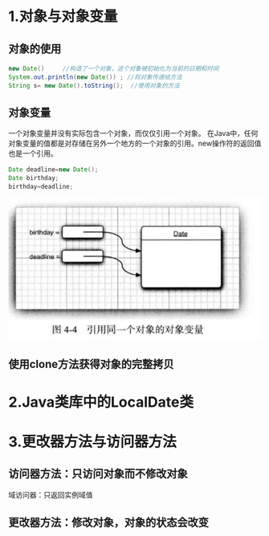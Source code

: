 # 1.对象与对象变量
## 对象的使用
```java
new Date()     //构造了一个对象，这个对象被初始化为当前的日期和时间
System.out.println(new Date()) ; //将对象传递给方法
String s= new Date().toString();  //使用对象的方法 
```

## 对象变量
一个对象变量并没有实际包含一个对象，而仅仅引用一个对象。 
在Java中，任何对象变量的值都是对存储在另外一个地方的一个对象的引用。new操作符的返回值也是一个引用。
```java
Date deadline=new Date();
Date birthday;
birthday=deadline;
```
![](images/2022-02-22-17-10-33.png)

## 使用clone方法获得对象的完整拷贝



# 2.Java类库中的LocalDate类



# 3.更改器方法与访问器方法
## 访问器方法：只访问对象而不修改对象
域访问器：只返回实例域值

## 更改器方法：修改对象，对象的状态会改变

